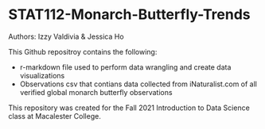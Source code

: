 # STAT112-Monarch-Butterfly-Trends
Authors: Izzy Valdivia & Jessica Ho

This Github repositroy contains the following: 
 - r-markdown file used to perform data wrangling and create data visualizations 
 - Observations csv that contians data collected from iNaturalist.com of all verified global monarch butterfly observations




This repository was created for the Fall 2021 Introduction to Data Science class at Macalester College. 
